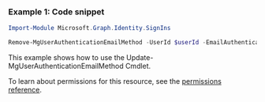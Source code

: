 ### Example 1: Code snippet

```powershellImport-Module Microsoft.Graph.Identity.SignIns

Remove-MgUserAuthenticationEmailMethod -UserId $userId -EmailAuthenticationMethodId $emailAuthenticationMethodId
```
This example shows how to use the Update-MgUserAuthenticationEmailMethod Cmdlet.
To learn about permissions for this resource, see the [permissions reference](/graph/permissions-reference).

